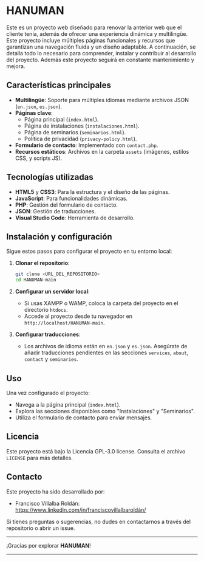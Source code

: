 # HANUMAN

Este es un proyecto web diseñado para renovar la anterior web que el cliente tenía, además de ofrecer una experiencia dinámica y multilingüe. Este proyecto incluye múltiples páginas funcionales y recursos que garantizan una navegación fluida y un diseño adaptable. A continuación, se detalla todo lo necesario para comprender, instalar y contribuir al desarrollo del proyecto. Además este proyecto seguirá en constante mantenimiento y mejora.

## Características principales

- **Multilingüe**: Soporte para múltiples idiomas mediante archivos JSON (`en.json`, `es.json`).
- **Páginas clave**:
  - Página principal (`index.html`).
  - Página de instalaciones (`instalaciones.html`).
  - Página de seminarios (`seminarios.html`).
  - Política de privacidad (`privacy-policy.html`).
- **Formulario de contacto**: Implementado con `contact.php`.
- **Recursos estáticos**: Archivos en la carpeta `assets` (imágenes, estilos CSS, y scripts JS).

## Tecnologías utilizadas

- **HTML5** y **CSS3**: Para la estructura y el diseño de las páginas.
- **JavaScript**: Para funcionalidades dinámicas.
- **PHP**: Gestión del formulario de contacto.
- **JSON**: Gestión de traducciones.
- **Visual Studio Code**: Herramienta de desarrollo.

## Instalación y configuración

Sigue estos pasos para configurar el proyecto en tu entorno local:

1. **Clonar el repositorio**:

   ```bash
   git clone <URL_DEL_REPOSITORIO>
   cd HANUMAN-main
   ```

2. **Configurar un servidor local**:

   - Si usas XAMPP o WAMP, coloca la carpeta del proyecto en el directorio `htdocs`.
   - Accede al proyecto desde tu navegador en `http://localhost/HANUMAN-main`.

3. **Configurar traducciones**:
   - Los archivos de idioma están en `en.json` y `es.json`. Asegúrate de añadir traducciones pendientes en las secciones `services`, `about`, `contact` y `seminaries`.

## Uso

Una vez configurado el proyecto:

- Navega a la página principal (`index.html`).
- Explora las secciones disponibles como "Instalaciones" y "Seminarios".
- Utiliza el formulario de contacto para enviar mensajes.

## Licencia

Este proyecto está bajo la Licencia GPL-3.0 license. Consulta el archivo `LICENSE` para más detalles.

## Contacto

Este proyecto ha sido desarrollado por:

- Francisco Villalba Roldán: https://www.linkedin.com/in/franciscovillalbaroldán/

Si tienes preguntas o sugerencias, no dudes en contactarnos a través del repositorio o abrir un issue.

---

¡Gracias por explorar **HANUMAN**!

---
